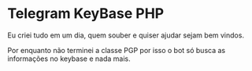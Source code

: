# Telegram KeyBase PHP
Eu criei tudo em um dia, quem souber e quiser ajudar sejam bem vindos.

Por enquanto não terminei a classe PGP por isso o bot só busca as informações no keybase e nada mais.
